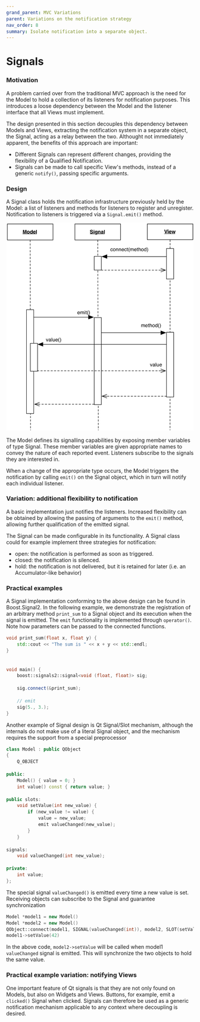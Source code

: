 ```yaml
---
grand_parent: MVC Variations
parent: Variations on the notification strategy
nav_order: 8
summary: Isolate notification into a separate object.
---
```

# Signals

### Motivation

A problem carried over from the traditional MVC approach is 
the need for the Model to hold a collection of its listeners
for notification purposes. This introduces a loose dependency 
between the Model and the listener interface that all Views 
must implement.

The design presented in this section decouples this dependency
between Models and Views, extracting the notification system in 
a separate object, the Signal, acting as a relay between the two. 
Althought not immediately apparent, the benefits of this approach 
are important: 

- Different Signals can represent different changes, providing the
  flexibility of a Qualified Notification.
- Signals can be made to call specific View's methods, instead of a
  generic ``notify()``, passing specific arguments.

### Design

A Signal class holds the notification infrastructure previously held by the Model:
a list of listeners and methods for listeners to register and unregister. 
Notification to listeners is triggered via a ``Signal.emit()`` method.

<p align="center">
    <img src="images/signal/signal.png" />
</p>

The Model defines its signalling capabilities by exposing member variables
of type Signal. These member variables are given appropriate names to convey
the nature of each reported event. Listeners subscribe to the signals
they are interested in.

When a change of the appropriate type occurs, the Model triggers the
notification by calling ``emit()`` on the Signal object, which in turn
will notify each individual listener.

### Variation: additional flexibility to notification

A basic implementation just notifies the listeners.  Increased flexibility can
be obtained by allowing the passing of arguments to the ``emit()`` method,
allowing further qualification of the emitted signal.

The Signal can be made configurable in its functionality.  A Signal class could
for example implement three strategies for notification:

- open: the notification is performed as soon as triggered.
- closed: the notification is silenced.
- hold: the notification is not delivered, but it is retained for later (i.e. an Accumulator-like behavior)

### Practical examples

A Signal implementation conforming to the above design can be found in Boost.Signal2. 
In the following example, we demonstrate the registration of an arbitrary method
``print_sum`` to a Signal object and its execution when the signal is emitted. 
The ``emit`` functionality is implemented through ``operator()``. Note how
parameters can be passed to the connected functions.

```c++
void print_sum(float x, float y) {
    std::cout << "The sum is " << x + y << std::endl;
}


void main() {
    boost::signals2::signal<void (float, float)> sig;

    sig.connect(&print_sum);

    // emit
    sig(5., 3.);
}
```

Another example of Signal design is Qt Signal/Slot mechanism, although the internals
do not make use of a literal Signal object, and the mechanism requires the support from
a special preprocessor

```c++
class Model : public QObject
{
    Q_OBJECT

public:
    Model() { value = 0; }
    int value() const { return value; }

public slots:
    void setValue(int new_value) {
        if (new_value != value) {
            value = new_value;
            emit valueChanged(new_value);
        }
    }

signals:
    void valueChanged(int new_value);

private:
    int value;
};
```

The special signal ``valueChanged()`` is emitted every time a new value is set. Receiving
objects can subscribe to the Signal and guarantee synchronization

```c++
Model *model1 = new Model()
Model *model2 = new Model()
QObject::connect(model1, SIGNAL(valueChanged(int)), model2, SLOT(setValue(int)))
model1->setValue(42)
```

In the above code, ``model2->setValue`` will be called when model1 ``valueChanged`` signal is
emitted. This will synchronize the two objects to hold the same value.


### Practical example variation: notifying Views

One important feature of Qt signals is that they are not only found on Models,
but also on Widgets and Views. Buttons, for example, emit a ``clicked()``
Signal when clicked. Signals can therefore be used as a generic notification
mechanism applicable to any context where decoupling is desired.

